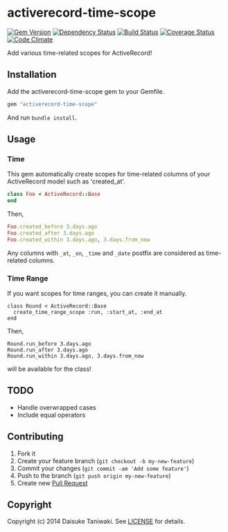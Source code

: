 # activerecord-time-scope

[![Gem Version][gem-image]][gem-link]
[![Dependency Status][deps-image]][deps-link]
[![Build Status][build-image]][build-link]
[![Coverage Status][cov-image]][cov-link]
[![Code Climate][gpa-image]][gpa-link]

Add various time-related scopes for ActiveRecord!

## Installation

Add the activerecord-time-scope gem to your Gemfile.

```ruby
gem "activerecord-time-scope"
```

And run `bundle install`.

## Usage

### Time

This gem automatically create scopes for time-related columns of your ActiveRecord model such as 'created_at'.

```ruby
class Foo < ActiveRecord::Base
end
```

Then,

```ruby
Foo.created_before 3.days.ago
Foo.created_after 3.days.ago
Foo.created_within 3.days.ago, 3.days.from_now
```

Any columns with `_at`, `_on`, `_time` and `_date` postfix are considered as time-related columns.

### Time Range

If you want scopes for time ranges, you can create it manually.

```
class Round < ActiveRecord::Base
  create_time_range_scope :run, :start_at, :end_at
end
```

Then,

```
Round.run_before 3.days.ago
Round.run_after 3.days.ago
Round.run_within 3.days.ago, 3.days.from_now
```

will be available for the class!

## TODO

- Handle overwrapped cases
- Include equal operators

## Contributing

1. Fork it
2. Create your feature branch (`git checkout -b my-new-feature`)
3. Commit your changes (`git commit -am 'Add some feature'`)
4. Push to the branch (`git push origin my-new-feature`)
5. Create new [Pull Request](../../pull/new/master)

## Copyright

Copyright (c) 2014 Daisuke Taniwaki. See [LICENSE](LICENSE) for details.




[gem-image]:   https://badge.fury.io/rb/activerecord-time-scope.svg
[gem-link]:    http://badge.fury.io/rb/activerecord-time-scope
[build-image]: https://secure.travis-ci.org/dtaniwaki/activerecord-time-scope.png
[build-link]:  http://travis-ci.org/dtaniwaki/activerecord-time-scope
[deps-image]:  https://gemnasium.com/dtaniwaki/activerecord-time-scope.svg
[deps-link]:   https://gemnasium.com/dtaniwaki/activerecord-time-scope
[cov-image]:   https://coveralls.io/repos/dtaniwaki/activerecord-time-scope/badge.png
[cov-link]:    https://coveralls.io/r/dtaniwaki/activerecord-time-scope
[gpa-image]:   https://codeclimate.com/github/dtaniwaki/activerecord-time-scope.png
[gpa-link]:    https://codeclimate.com/github/dtaniwaki/activerecord-time-scope

